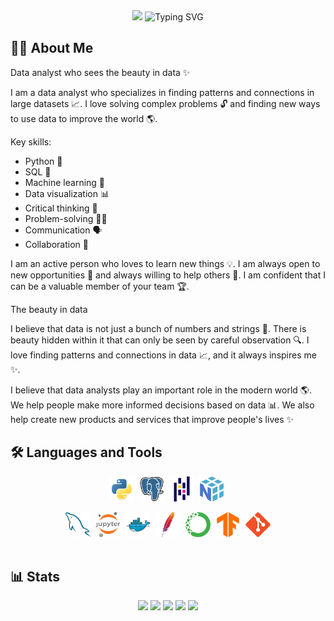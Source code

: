 <div id="header" align="center">
<img src="https://capsule-render.vercel.app/api?type=waving&color=41B883FF&height=256&section=header&text=Hello%20World!&fontSize=75&animation=fadeIn&fontAlignY=38&desc=Welcome%20to%20my%20GitHub%20profile!%20Put%20stars,%20fork%20and%20contribute!&descAlignY=51&descAlign=62" />
<img src="https://readme-typing-svg.herokuapp.com?font=Fira+Code&size=30&duration=4000&pause=100&color=41B883&center=true&vCenter=true&random=false&width=435&lines=I'm+Akmal;and+I+%E2%9D%A4%EF%B8%8F+DATA!" alt="Typing SVG" />
</div>



<h2> 👨‍💻 About Me </h2>

Data analyst who sees the beauty in data ✨

I am a data analyst who specializes in finding patterns and connections in large datasets 📈. I love solving complex problems 🔓 and finding new ways to use data to improve the world 🌎.

Key skills:
<ul>
<li>Python 🐍</li>
<li>SQL 💾</li>
<li>Machine learning 🤖</li>
<li>Data visualization 📊</li>
<li>Critical thinking 🤔</li>
<li>Problem-solving 🕵️‍♂️</li>
<li>Communication 🗣️</li>
<li>Collaboration 🤝</li>
</ul>

I am an active person who loves to learn new things 💡. I am always open to new opportunities 🚀 and always willing to help others 🤝. I am confident that I can be a valuable member of your team 🏆.

The beauty in data

I believe that data is not just a bunch of numbers and strings 📝. There is beauty hidden within it that can only be seen by careful observation 🔍. I love finding patterns and connections in data 📈, and it always inspires me ✨.

I believe that data analysts play an important role in the modern world 🌎. We help people make more informed decisions based on data 📊. We also help create new products and services that improve people's lives ✨

<h2> 🛠️ Languages and Tools </h2>
<div align="center">
  <img src="https://github.com/devicons/devicon/blob/master/icons/python/python-original.svg" title="Python" alt="Python" width="40" height="40"/>&nbsp;
  <img src="https://github.com/devicons/devicon/blob/master/icons/postgresql/postgresql-original.svg" title="PostgreSQL" alt="PostgreSQL" width="40" height="40"/>&nbsp;
  <img src="https://github.com/devicons/devicon/blob/master/icons/pandas/pandas-original.svg" title="Pandas" alt="Pandas" width="40" height="40"/>&nbsp;
  <img src="https://github.com/devicons/devicon/blob/master/icons/numpy/numpy-original.svg" title="NumPy" alt="NumPy" width="40" height="40"/>&nbsp;

  <img src="https://github.com/devicons/devicon/blob/master/icons/mysql/mysql-original.svg" title="MySQL"  alt="MySQL" width="40" height="40"/>&nbsp;
  <img src="https://github.com/devicons/devicon/blob/master/icons/jupyter/jupyter-original-wordmark.svg" title="Jupyter" alt="Jupyter" width="40" height="40"/>&nbsp;
  <img src="https://github.com/devicons/devicon/blob/master/icons/docker/docker-original.svg"  title="Docker" alt="Docker" width="40" height="40"/>&nbsp;
  <img src="https://github.com/devicons/devicon/blob/master/icons/apache/apache-original.svg" title="Apache" alt="Apache" width="40" height="40"/>&nbsp;
  <img src="https://github.com/devicons/devicon/blob/master/icons/anaconda/anaconda-original.svg" title="Anaconda" alt="Anaconda" width="40" height="40"/>&nbsp;
  <img src="https://github.com/devicons/devicon/blob/master/icons/tensorflow/tensorflow-original.svg" title="TensorFlow" alt="TensorFlow" width="40" height="40"/>&nbsp;
  <img src="https://github.com/devicons/devicon/blob/master/icons/git/git-original.svg" title="Git" alt="Git" width="40" height="40"/><br/><br/>
</div>

<h2> 📊 Stats </h2>
<div align="center">
<img src="https://github-profile-summary-cards.vercel.app/api/cards/profile-details?username=elKokos&theme=vue"/>
<img src="http://github-profile-summary-cards.vercel.app/api/cards/repos-per-language?username=elKokos&theme=vue"/>
<img src="https://github-profile-summary-cards.vercel.app/api/cards/most-commit-language?username=elKokos&theme=vue"/>
<img src="https://github-profile-summary-cards.vercel.app/api/cards/stats?username=elKokos&theme=vue"/>
<img src="https://github-profile-summary-cards.vercel.app/api/cards/productive-time?username=elKokos&theme=vue"/>
</div>



<!--
leetcode
[![KnlnKS's LeetCode stats](https://leetcode-stats-six.vercel.app/api?username=KnlnKS&theme=dark)](https://github.com/KnlnKS/leetcode-stats)



-->
